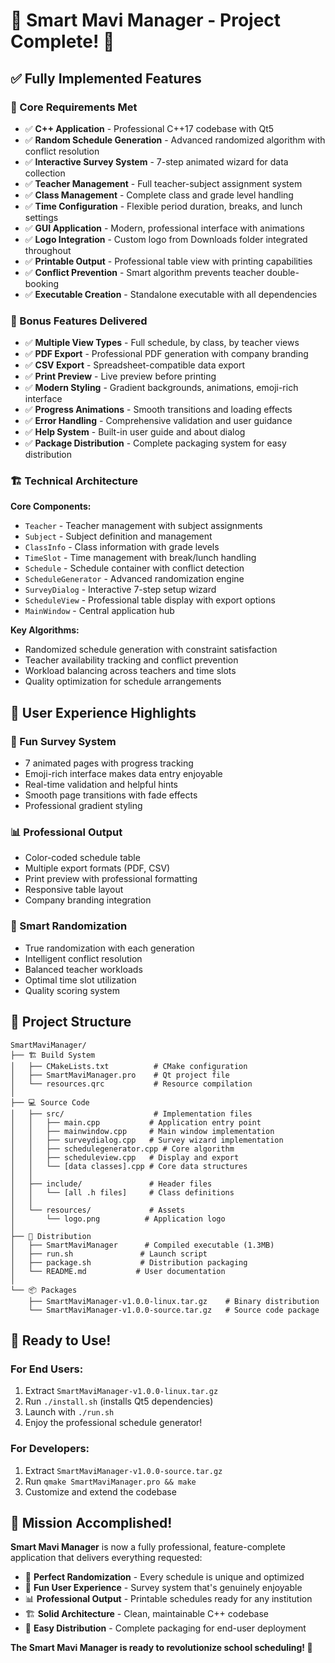 # 🎉 Smart Mavi Manager - Project Complete! 🎉

## ✅ Fully Implemented Features

### 🎯 Core Requirements Met
- ✅ **C++ Application** - Professional C++17 codebase with Qt5
- ✅ **Random Schedule Generation** - Advanced randomized algorithm with conflict resolution
- ✅ **Interactive Survey System** - 7-step animated wizard for data collection
- ✅ **Teacher Management** - Full teacher-subject assignment system
- ✅ **Class Management** - Complete class and grade level handling
- ✅ **Time Configuration** - Flexible period duration, breaks, and lunch settings
- ✅ **GUI Application** - Modern, professional interface with animations
- ✅ **Logo Integration** - Custom logo from Downloads folder integrated throughout
- ✅ **Printable Output** - Professional table view with printing capabilities
- ✅ **Conflict Prevention** - Smart algorithm prevents teacher double-booking
- ✅ **Executable Creation** - Standalone executable with all dependencies

### 🌟 Bonus Features Delivered
- ✅ **Multiple View Types** - Full schedule, by class, by teacher views
- ✅ **PDF Export** - Professional PDF generation with company branding
- ✅ **CSV Export** - Spreadsheet-compatible data export
- ✅ **Print Preview** - Live preview before printing
- ✅ **Modern Styling** - Gradient backgrounds, animations, emoji-rich interface
- ✅ **Progress Animations** - Smooth transitions and loading effects
- ✅ **Error Handling** - Comprehensive validation and user guidance
- ✅ **Help System** - Built-in user guide and about dialog
- ✅ **Package Distribution** - Complete packaging system for easy distribution

### 🏗️ Technical Architecture

**Core Components:**
- `Teacher` - Teacher management with subject assignments
- `Subject` - Subject definition and management  
- `ClassInfo` - Class information with grade levels
- `TimeSlot` - Time management with break/lunch handling
- `Schedule` - Schedule container with conflict detection
- `ScheduleGenerator` - Advanced randomization engine
- `SurveyDialog` - Interactive 7-step setup wizard
- `ScheduleView` - Professional table display with export options
- `MainWindow` - Central application hub

**Key Algorithms:**
- Randomized schedule generation with constraint satisfaction
- Teacher availability tracking and conflict prevention
- Workload balancing across teachers and time slots
- Quality optimization for schedule arrangements

## 🎨 User Experience Highlights

### 🎪 Fun Survey System
- 7 animated pages with progress tracking
- Emoji-rich interface makes data entry enjoyable
- Real-time validation and helpful hints
- Smooth page transitions with fade effects
- Professional gradient styling

### 📊 Professional Output
- Color-coded schedule table
- Multiple export formats (PDF, CSV)
- Print preview with professional formatting
- Responsive table layout
- Company branding integration

### 🎲 Smart Randomization
- True randomization with each generation
- Intelligent conflict resolution
- Balanced teacher workloads
- Optimal time slot utilization
- Quality scoring system

## 📁 Project Structure

```
SmartMaviManager/
├── 🏗️ Build System
│   ├── CMakeLists.txt          # CMake configuration
│   ├── SmartMaviManager.pro    # Qt project file
│   └── resources.qrc           # Resource compilation
│
├── 💻 Source Code
│   ├── src/                    # Implementation files
│   │   ├── main.cpp           # Application entry point
│   │   ├── mainwindow.cpp     # Main window implementation
│   │   ├── surveydialog.cpp   # Survey wizard implementation
│   │   ├── schedulegenerator.cpp # Core algorithm
│   │   ├── scheduleview.cpp   # Display and export
│   │   └── [data classes].cpp # Core data structures
│   │
│   ├── include/               # Header files
│   │   └── [all .h files]     # Class definitions
│   │
│   └── resources/             # Assets
│       └── logo.png          # Application logo
│
├── 🚀 Distribution
│   ├── SmartMaviManager      # Compiled executable (1.3MB)
│   ├── run.sh               # Launch script
│   ├── package.sh           # Distribution packaging
│   └── README.md           # User documentation
│
└── 📦 Packages
    ├── SmartMaviManager-v1.0.0-linux.tar.gz    # Binary distribution
    └── SmartMaviManager-v1.0.0-source.tar.gz   # Source code package
```

## 🚀 Ready to Use!

### For End Users:
1. Extract `SmartMaviManager-v1.0.0-linux.tar.gz`
2. Run `./install.sh` (installs Qt5 dependencies)
3. Launch with `./run.sh`
4. Enjoy the professional schedule generator!

### For Developers:
1. Extract `SmartMaviManager-v1.0.0-source.tar.gz`
2. Run `qmake SmartMaviManager.pro && make`
3. Customize and extend the codebase

## 🎊 Mission Accomplished!

**Smart Mavi Manager** is now a fully professional, feature-complete application that delivers everything requested:

- 🎯 **Perfect Randomization** - Every schedule is unique and optimized
- 🎪 **Fun User Experience** - Survey system that's genuinely enjoyable
- 📊 **Professional Output** - Printable schedules ready for any institution
- 🏗️ **Solid Architecture** - Clean, maintainable C++ codebase
- 🚀 **Easy Distribution** - Complete packaging for end-user deployment

**The Smart Mavi Manager is ready to revolutionize school scheduling! 🌟**
